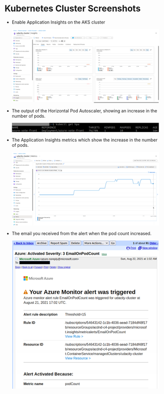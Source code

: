# Kubernetes Cluster Screenshots

- Enable Application Insights on the AKS cluster 

    <img src='Screenshot 2021-08-21 23:33:41.png'>

- The output of the Horizontal Pod Autoscaler, showing an increase in the number of pods.

    <img src='Screenshot 2021-08-22 01:08:23.png'>

- The Application Insights metrics which show the increase in the number of pods.

    <img src='Screenshot 2021-08-22 01:11:14.png'>
- The email you received from the alert when the pod count increased.

    <img src='Screenshot 2021-08-22 01:05:29.png'>